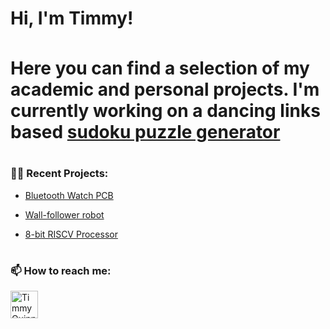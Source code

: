 <h1>Hi, I'm Timmy! <br/><a </h1>

<h3></h3>
<p>
      Here you can find a selection of my academic and personal projects. I'm currently working on a dancing links based <a href="https://github.com/timmy-quinn/dancing_links_sudoku_solver_generator">sudoku puzzle generator</a><br>
</p>
<h1> </h1>
<h3>👨‍💻 Recent Projects:</h3>

  - [Bluetooth Watch PCB](https://github.com/timmy-quinn/Bluetooth-Watch-PCB.git)

  - [Wall-follower robot](https://github.com/timmy-quinn/wall_follower_robot)

  - [8-bit RISCV Processor](https://github.com/timmy-quinn/8bit_riscv_processor.git)


<h1> </h1>
<h3> 📫 How to reach me: </h3>
<img align="left" alt="TimmyQuinn | LinkedIn" width="44px" src="https://cdn.jsdelivr.net/npm/simple-icons@v3/icons/linkedin.svg" />


<!--
**joshmadakor1/joshmadakor1** is a ✨ _special_ ✨ repository because its `README.md` (this file) appears on your GitHub profile.

Here are some ideas to get you started:

- 🔭 I’m currently working on ...
- 🌱 I’m currently learning ...
- 👯 I’m looking to collaborate on ...
- 🤔 I’m looking for help with ...
- 💬 Ask me about ...
- 📫 How to reach me: ...
- 😄 Pronouns: ...
- ⚡ Fun fact: ...
-->

